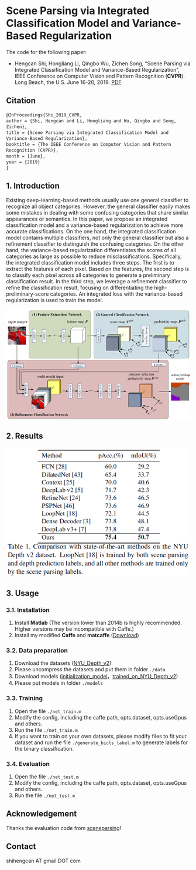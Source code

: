 # Scene Parsing via Integrated Classification Model and Variance-Based Regularization

The code for the following paper:
* Hengcan Shi, Hongliang Li, Qingbo Wu, Zichen Song, “Scene Parsing via Integrated Classification Model and Variance-Based Regularization”, IEEE Conference on Computer Vision and Pattern Recognition (**CVPR**). Long Beach, the U.S. June 16-20, 2019. [PDF](http://openaccess.thecvf.com/content_CVPR_2019/papers/Shi_Scene_Parsing_via_Integrated_Classification_Model_and_Variance-Based_Regularization_CVPR_2019_paper.pdf)

## Citation
```
@InProceedings{Shi_2019_CVPR,
author = {Shi, Hengcan and Li, Hongliang and Wu, Qingbo and Song, Zichen},
title = {Scene Parsing via Integrated Classification Model and Variance-Based Regularization},
booktitle = {The IEEE Conference on Computer Vision and Pattern Recognition (CVPR)},
month = {June},
year = {2019}
}
```

## 1. Introduction
Existing deep-learning-based methods usually use one general classifier to recognize all object categories. However, the general classifier easily makes some mistakes in dealing with some confusing categories that share similar appearances or semantics. In this paper, we propose an integrated classification model and a variance-based regularization to achieve more accurate classifications. On
the one hand, the integrated classification model contains multiple classifiers, not only the general classifier but also a refinement classifier to distinguish the confusing categories. On the other hand, the variance-based regularization differentiates the scores of all categories as large as possible to reduce misclassifications. Specifically, the integrated classification model includes three steps. The
first is to extract the features of each pixel. Based on the features, the second step is to classify each pixel across all categories to generate a preliminary classification result. In the third step, we leverage a refinement classifier to refine the classification result, focusing on differentiating the high-preliminary-score categories. An integrated loss with the variance-based regularization is used to train the model.

![image](illustration/overview.png)

## 2. Results

![image](illustration/results_NYU.png)

## 3. Usage
### 3.1. Installation
1. Install **Matlab** (The version lower than 2014b is highly recommended. Higher versions may be incompatible with Caffe.)
2. Install my modified **Caffe** and **matcaffe** ([Download](https://github.com/shihengcan/caffe-2017))

### 3.2. Data preparation
1. Download the datasets ([NYU_Depth_v2](https://1drv.ms/u/s!AvfIPDGY8WV2imwRXhggFQpudWqQ?e=ztcgPu))
2. Please uncompress the datasets and put them in folder `./data`
3. Download models ([initialization_model](https://1drv.ms/u/s!AvfIPDGY8WV2im1Y2Jpl4c6k9sdl?e=npgoFE)，[trained_on_NYU_Depth_v2](https://1drv.ms/u/s!AvfIPDGY8WV2im67cRYdJdDkqUC1?e=4jcxQi))
4. Please put models in folder `./models`

### 3.3. Training
1. Open the file `./net_train.m`
2. Modify the config, including the caffe path, opts.dataset, opts.useGpus and others.
3. Run the file `./net_train.m`
4. If you want to train on your own datasets, please modify files to fit your dataset and run the file `./generate_bicls_label.m` to generate labels for the binary classification.

### 3.4. Evaluation
1. Open the file `./net_test.m`
2. Modify the config, including the caffe path, opts.dataset, opts.useGpus and others.
3. Run the file `./net_test.m`

## Acknowledgement
Thanks the evaluation code from [sceneparsing](https://github.com/CSAILVision/sceneparsing)!

## Contact
shihengcan AT gmail DOT com

